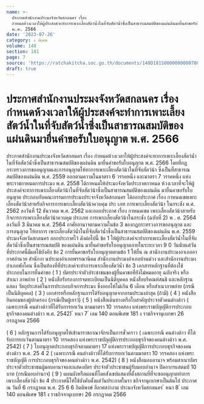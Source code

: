```yaml
---
name: >-
  ประกาศสำนักงานประมงจังหวัดสกลนคร เรื่อง
  กำหนดห้วงเวลาให้ผู้ประสงค์จะทำการเพาะเลี้ยงสัตว์น้ำในที่จับสัตว์น้ำซึ่งเป็นสาธารณสมบัติของแผ่นดินมายื่นคำขอรับใบอนุญาต
  พ.ศ. 2566
date: '2023-07-26'
category: ง พิเศษ
volume: 140
section: 181
page: 7
source: 'https://ratchakitcha.soc.go.th/documents/140D181S0000000000700.pdf'
draft: true
---
```


# ประกาศสำนักงานประมงจังหวัดสกลนคร เรื่อง กำหนดห้วงเวลาให้ผู้ประสงค์จะทำการเพาะเลี้ยงสัตว์น้ำในที่จับสัตว์น้ำซึ่งเป็นสาธารณสมบัติของแผ่นดินมายื่นคำขอรับใบอนุญาต พ.ศ. 2566

ประกาศสำนักงานประมงจังหวัดสกลนคร เรื่อง กำหนดห้วงเวลาให้ผู้ประสงค์จะทาการเพาะเลี้ยงสัตว์น้ำในที่จับสัตว์น้ำซึ่งเป็นสาธารณสมบัติของแผ่นดิน มายื่นคำขอรับใบอนุญาต พ.ศ. 2566 โดยที่กฎกระทรวงการขออนุญาตและการอนุญาตให้ทาการเพาะเลี้ยงสัตว์น้าในที่จับสัตว์น้า ซึ่งเป็นที่สาธารณสมบัติของแผ่นดิน พ.ศ. 2559 ออกตามความในมาตรา 6 วรรคหนึ่ง และมาตรา 7 วรรคหนึ่ง แห่งพระราชกาหนดการประมง พ.ศ. 2558 ได้กาหนดให้ประมงจังหวัดประกาศกาหนด ห้วงเวลาที่จะให้ผู้ประสงค์จะทาการเพาะเลี้ยงสัตว์น้าในที่จับสัตว์น้าซึ่งเป็นสาธารณสมบัติของแผ่นดิน มายื่นคาขอรับใบอนุญาต ประกอบกับคณะกรรมการประมงประจาจังหวัดสกลนคร ได้ออกประกาศ เรื่อง กาหนดเขตเพาะเลี้ยงสัตว์น้าสาหรับกิจการการเพาะเลี้ยงสัตว์น้าควบคุม ประ เภท การเพาะเลี้ยงสัตว์น้า ในกระชัง พ.ศ. 2562 ลงวันที่ 12 ธันวาคม พ.ศ. 2562 และออกประกาศ เรื่อง กาหนดเขต เพาะเลี้ยงสัตว์น้าสาหรับกิจการการเพาะเลี้ยงสัตว์น้าควบคุม ประเภท การเพาะเลี้ยงสัตว์น้าในกระชัง (ฉบับที่ 2) พ . ศ. 2564 ลงวันที่ 3 มีนาคม พ.ศ. 2564 อาศัยอานาจตามความในข้อ 3 ของกฎกระทรวงการขออนุญาต และการอนุญาต ให้ทาการ เพาะเลี้ยงสัตว์น้ำในที่จับสัตว์น้ำซึ่งเป็นสาธารณสมบัติของแผ่นดิน พ.ศ. 2559 ประมงจังหวัดสกลนคร ออกประกาศไว้ ดังต่อไปนี้ ข้อ 1 ให้ผู้ประสงค์จะทำการเพาะเลี้ยงสัตว์น้ำในที่จับสัตว์น้ำซึ่งเป็นสาธารณสมบัติ ของแผ่นดิน มายื่นคำขอรับใบอนุญาตภายในระยะเวลา 9 0 วันนับแต่วันที่ประกาศนี้มีผลใช้บังคับ ข้อ 2 การยื่นคาขอรับใบอนุญาตตามข้อ 1 ให้ยื่น ณ สานักงานประมงอาเภออากาศอำนวย สำนักงา นประมงอำเภอพรรณานิคม สำนักงานประมงอำเภอบ้านม่วง และสำนักงานประมง อำเภอพังโคน ซึ่งเป็นท้องที่ที่ประสงค์จะทำการเพาะเลี้ยงสัตว์น้ำ ข้อ 3 เอกสารหลักฐานที่ต้องใช้ประกอบในการยื่นคำขอ ( 1 ) บัตรประจำตัวประชาชนของผู้ยื่นคาขอที่ยังไม่หมดอายุ ฉบับจริง หรือสำเนา ภาพถ่าย ( 2 ) หนังสือรับรองการจดทะเบียนเป็นนิติบุคคล หนังสือบริคณห์สนธิ และหลักฐานแสดง วัตถุประสงค์ในการประกอบกิจการประมง ซึ่งออกให้ไม่เกิน 6 เดือน หรือสำเนาภาพถ่าย (กรณีเป็นนิติบุคคล) ( 3 ) เอกสารหรือหลักฐานการได้รับอนุญาตจากกรมประมงล่าสุด (ถ้ามี) ( 4 ) หนังสือยินยอมของผู้ปกครอง (กรณีเป็นผู้เยาว์) ( 5 ) หนังสือเดินทางหรือใบสาคัญประจาตัวคนต่างด้าว ( เฉพาะกรณี คนต่างด้าวที่ได้รับการยกเว้น ตามมาตรา 10 วรรคสอง แห่งพระราชบัญญัติการประกอบธุรกิจของคนต่างด้าว พ.ศ. 2542) ้ หนา 7 ่ เลม 140 ตอนพิเศษ 181 ง ราชกิจจานุเบกษา 26 กรกฎาคม 2566

( 6 ) หลักฐานการได้รับอนุญาตให้เข้ามาราชอาณาจักรเป็นการชั่วคราว ( เฉพาะกรณี คนต่างด้าว ที่ได้รับการยกเว้นตามมาตรา 10 วรรคสอง แห่งพระราชบัญญัติการประกอบธุรกิจของคนต่างด้าว พ.ศ. 2542) ( 7 ) ใบอนุญาตประกอบธุรกิจตามมาตรา 17 แห่งพระราชบัญญัติการประกอบธุรกิจของคนต่างด้าว พ.ศ. 25 4 2 ( เฉพาะกรณี คนต่างด้าวที่ได้รับการยกเว้นตามมาตรา 10 วรรคสอง แห่งพระราชบัญญัติ การประกอบธุรกิจของคนต่างด้าว พ.ศ. 2542) ( 8 ) หนังสือมอบอานาจ พร้อมสาเนาบัตรประจาตัวประชาชนผู้มอบอานาจและแสดงบัตร ประจำตัวประชาชนผู้รับมอบอำนาจ ปิดอากรแสตมป์ 10 บาท (กรณีมอบอำนาจ) ( 9 ) แผนผังหรือแผนที่โดยสังเขปแสดงที่ตั้งสถานที่ที่จะขออนุญาตทำการเพาะเลี้ยงสัตว์น้ำ ข้อ 4 ประกาศนี้ให้ใช้บังคับตั้งแต่วันประกาศในรา ชกิจจานุเบกษาเป็นต้นไป ประกาศ ณ วันที่ 6 กรกฎาคม พ.ศ. 25 6 6 กิตติพงษ์ ลีลาศสง่างาม ประมงจังหวัดสกลนคร ้ หนา 8 ่ เลม 140 ตอนพิเศษ 181 ง ราชกิจจานุเบกษา 26 กรกฎาคม 2566
